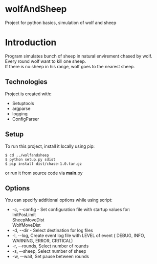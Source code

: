 # wolfAndSheep
Project for python basics, simulation of wolf and sheep
# Introduction
Program simulates bunch of sheep in natural envirement chased by wolf. Every round wolf want to kill one sheep.<br/> If there is no sheep in his range, wolf goes to the nearest sheep.
## Technologies
Project is created with:
* Setuptools
* argparse
* logging
* ConfigParser
## Setup
To run this project, install it locally using pip:

```
$ cd ../wolfandsheep
$ python setup.py sdist
$ pip install dist/chase-1.0.tar.gz
```
or run it from source code via __main__.py

## Options
You can specify additional options while using script:
* -c, --config - Set configuration file with startup values for:<br/>
InitPosLimit<br/>
SheepMoveDist<br/>
WolfMoveDist<br/>
* -d, --dir - Select destination for log files
* -l, --log, Create event log file with LEVEL of event ( DEBUG, INFO, WARNING, ERROR, CRITICAL)
* -r, --rounds, Select number of rounds
* -s, --sheep, Select number of sheep
* -w, --wait, Set pause between rounds
